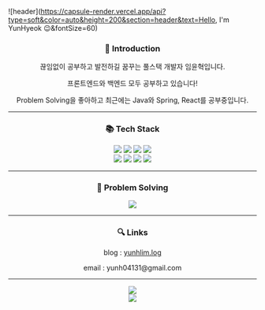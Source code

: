 ![header](https://capsule-render.vercel.app/api?type=soft&color=auto&height=200&section=header&text=Hello, I'm YunHyeok 😉&fontSize=60)

<div align='center'>
  <h3>🧐 Introduction</h3>
  <p>
    끊임없이 공부하고 발전하길 꿈꾸는 풀스택 개발자 임윤혁입니다.
  </p>
  <p>
    프론트엔드와 백엔드 모두 공부하고 있습니다!
  </p>
  <p>
    Problem Solving을 좋아하고 최근에는 Java와 Spring, React를 공부중입니다.
  </p>
</div>

---

<div align='center'>
  <h3>📚 Tech Stack</h3> 
  <img src="https://img.shields.io/badge/Python-3776AB.svg?&style=for-the-badge&logo=Python&logoColor=white"/>
  <img src="https://img.shields.io/badge/JavaScript-F7DF1E.svg?&style=for-the-badge&logo=JavaScript&logoColor=white"/>
  <img src="https://img.shields.io/badge/Django-092E20.svg?&style=for-the-badge&logo=Django&logoColor=white"/>
  <img src="https://img.shields.io/badge/Vue.js-4FC08D.svg?&style=for-the-badge&logo=Vue.js&logoColor=white"/>
</div>
<div align='center'>
  <img src="https://img.shields.io/badge/HTML5-E34F26.svg?&style=for-the-badge&logo=HTML5&logoColor=white"/>
  <img src="https://img.shields.io/badge/CSS3-1572B6.svg?&style=for-the-badge&logo=CSS3&logoColor=white"/>
  <img src="https://img.shields.io/badge/SQLite-003B57.svg?&style=for-the-badge&logo=SQLite&logoColor=white"/>
  <img src="https://img.shields.io/badge/MySQL-4479A1.svg?&style=for-the-badge&logo=MySQL&logoColor=white"/>
</div>

---

<div align="center">
 <h3>🎲 Problem Solving</h3>
 <a href="https://solved.ac/iyh0413/"><img src="http://mazassumnida.wtf/api/v2/generate_badge?boj=iyh0413"/></a>
</div>

---

<div align='center'>
  <h3>🔍 Links</h3>
  <p>blog : <a href="https://velog-readme-stats.vercel.app/api?name=yunhlim">yunhlim.log</a></p>
  <p>email : yunh04131@gmail.com</p>
</div>

---

<div align='center'>
  <img src="https://github-readme-stats.vercel.app/api/top-langs/?username=yunhlim&layout=compact&theme=tokyonight"></img>
</div>

<div align='center'>
  <img src="https://github-readme-stats.vercel.app/api?username=yunhlim&&theme=tokyonight"></img>
</div>